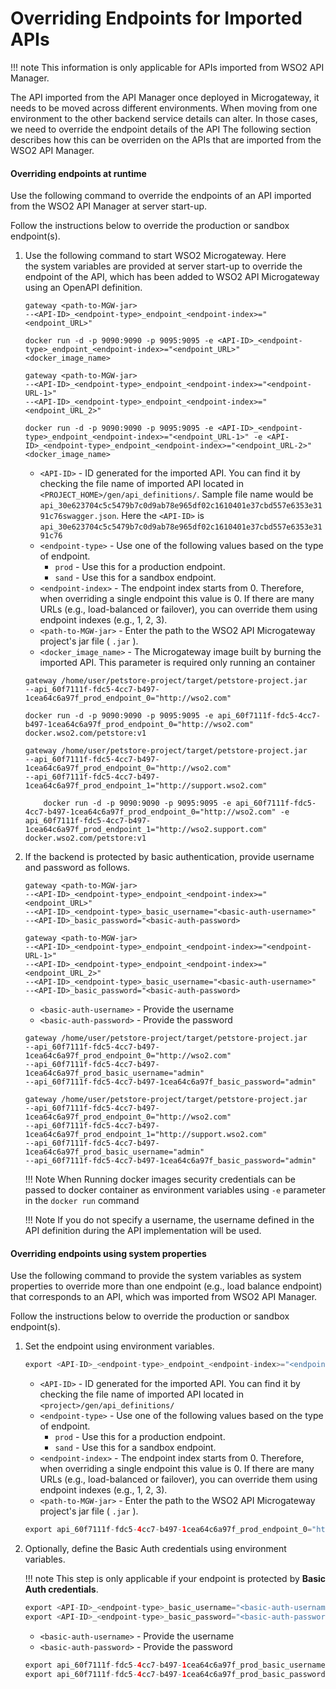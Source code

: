 # Overriding Endpoints for Imported APIs

!!! note
    This information is only applicable for APIs imported from WSO2 API Manager.

The API imported from the API Manager once deployed in Microgateway, it needs to be moved across different environments. When moving from one environment
to the other backend service details can alter. In those cases, we need to override the endpoint details of the API
The following section describes how this can be overriden on the APIs that are imported from the WSO2 API Manager.

#### Overriding endpoints at runtime

Use the following command to override the endpoints of an API imported from the WSO2 API Manager at server start-up.

Follow the instructions below to override the production or sandbox endpoint(s).

1.  Use the following command to start WSO2 Microgateway. Here the system variables are provided at server start-up to override the endpoint of the API, which has been added to WSO2 API Microgateway using an OpenAPI definition.

    ``` text tab="Override single endpoint - binary"
    gateway <path-to-MGW-jar> 
    --<API-ID>_<endpoint-type>_endpoint_<endpoint-index>="<endpoint_URL>"
    ```
    
    ``` text tab="Override single endpoint - docker"
    docker run -d -p 9090:9090 -p 9095:9095 -e <API-ID>_<endpoint-type>_endpoint_<endpoint-index>="<endpoint_URL>" <docker_image_name>
    ```
    
    ``` text tab="Override Multiple endpoints - binary"
    gateway <path-to-MGW-jar> 
    --<API-ID>_<endpoint-type>_endpoint_<endpoint-index>="<endpoint-URL-1>" 
    --<API-ID>_<endpoint-type>_endpoint_<endpoint-index>="<endpoint_URL_2>"
    ```
    
    ``` text tab="Override Multiple endpoints - docker"
    docker run -d -p 9090:9090 -p 9095:9095 -e <API-ID>_<endpoint-type>_endpoint_<endpoint-index>="<endpoint_URL-1>" -e <API-ID>_<endpoint-type>_endpoint_<endpoint-index>="<endpoint_URL-2>" <docker_image_name>
    ```
    
    
    - `<API-ID>` - ID generated for the imported API. You can find it by checking the file name of imported API located in `<PROJECT_HOME>/gen/api_definitions/`. Sample file name would be `api_30e623704c5c5479b7c0d9ab78e965df02c1610401e37cbd557e6353e3191c76swagger.json`. Here the 
    `<API-ID>` is `api_30e623704c5c5479b7c0d9ab78e965df02c1610401e37cbd557e6353e3191c76`
    - `<endpoint-type>` - Use one of the following values based on the type of endpoint.
        - `prod` - Use this for a production endpoint.
        - `sand` - Use this for a sandbox endpoint.
    - `<endpoint-index>` - The endpoint index starts from 0. Therefore, when overriding a single endpoint this value is 0. If there are many URLs (e.g., load-balanced or failover), you can override them using endpoint indexes (e.g., 1, 2, 3).
    - `<path-to-MGW-jar>` - Enter the path to the WSO2 API Microgateway project's jar file ( `.jar` ).
    - `<docker_image_name>` - The Microgateway image built by burning the imported API. This parameter is required only running an container

    ``` text tab="Example 1 - single endpoint - binary"
    gateway /home/user/petstore-project/target/petstore-project.jar  
    --api_60f7111f-fdc5-4cc7-b497-1cea64c6a97f_prod_endpoint_0="http://wso2.com"
    ```
    
    ``` text tab="Example 1 - single endpoint - docker"
    docker run -d -p 9090:9090 -p 9095:9095 -e api_60f7111f-fdc5-4cc7-b497-1cea64c6a97f_prod_endpoint_0="http://wso2.com" docker.wso2.com/petstore:v1
    ```
    
    ``` text tab="Example 2 - multiple endpoints - binary"
    gateway /home/user/petstore-project/target/petstore-project.jar 
    --api_60f7111f-fdc5-4cc7-b497-1cea64c6a97f_prod_endpoint_0="http://wso2.com" 
    --api_60f7111f-fdc5-4cc7-b497-1cea64c6a97f_prod_endpoint_1="http://support.wso2.com"
    ```
    
    ``` text tab="Example 1 - multiple endpoints - docker"
        docker run -d -p 9090:9090 -p 9095:9095 -e api_60f7111f-fdc5-4cc7-b497-1cea64c6a97f_prod_endpoint_0="http://wso2.com" -e api_60f7111f-fdc5-4cc7-b497-1cea64c6a97f_prod_endpoint_1="http://wso2.support.com" docker.wso2.com/petstore:v1
    ```
        

2. If the backend is protected by basic authentication, provide username and password as follows.
    
    ``` text tab="Override single endpoint"
    gateway <path-to-MGW-jar> 
    --<API-ID>_<endpoint-type>_endpoint_<endpoint-index>="<endpoint_URL>" 
    --<API-ID>_<endpoint-type>_basic_username="<basic-auth-username>" 
    --<API-ID>_basic_password="<basic-auth-password>
    ```
    
    ``` text tab="Override Multiple endpoints"
    gateway <path-to-MGW-jar> 
    --<API-ID>_<endpoint-type>_endpoint_<endpoint-index>="<endpoint-URL-1>" 
    --<API-ID>_<endpoint-type>_endpoint_<endpoint-index>="<endpoint_URL_2>" 
    --<API-ID>_<endpoint-type>_basic_username="<basic-auth-username>" 
    --<API-ID>_basic_password="<basic-auth-password>
    ```
   
    - `<basic-auth-username>` - Provide the username                            
    - `<basic-auth-password>` - Provide the password                               
   
    ``` text tab="Example 1 - single endpoint"
    gateway /home/user/petstore-project/target/petstore-project.jar  
    --api_60f7111f-fdc5-4cc7-b497-1cea64c6a97f_prod_endpoint_0="http://wso2.com"
    --api_60f7111f-fdc5-4cc7-b497-1cea64c6a97f_prod_basic_username="admin" 
    --api_60f7111f-fdc5-4cc7-b497-1cea64c6a97f_basic_password="admin"
    ```
    
    ``` text tab="Example 2 - multiple endpoints"
    gateway /home/user/petstore-project/target/petstore-project.jar 
    --api_60f7111f-fdc5-4cc7-b497-1cea64c6a97f_prod_endpoint_0="http://wso2.com" 
    --api_60f7111f-fdc5-4cc7-b497-1cea64c6a97f_prod_endpoint_1="http://support.wso2.com"
    --api_60f7111f-fdc5-4cc7-b497-1cea64c6a97f_prod_basic_username="admin" 
    --api_60f7111f-fdc5-4cc7-b497-1cea64c6a97f_basic_password="admin"
    ```
    
    !!! Note
        When Running docker images security credentials can be passed to docker container as environment variables using `-e` parameter in the `docker run` command
 
    !!! Note
        If you do not specify a username, the username defined in the API definition during the API implementation will be used.

#### Overriding endpoints using system properties

Use the following command to provide the system variables as system properties to override more than one endpoint (e.g., load balance endpoint) that corresponds to an API, which was imported from WSO2 API Manager.

Follow the instructions below to override the production or sandbox endpoint(s).

1. Set the endpoint using environment variables. 

    ``` java tab="Format"
    export <API-ID>_<endpoint-type>_endpoint_<endpoint-index>="<endpoint-URL>" <API-ID>_<endpoint-type>_endpoint_<endpoint-index>="<endpoint-URL-2>" <path-to-MGW-jar>
    ```
    
    - `<API-ID>` - ID generated for the imported API. You can find it by checking the file name of imported API located in `<project>/gen/api_definitions/`
    - `<endpoint-type>` - Use one of the following values based on the type of endpoint.
       - `prod` - Use this for a production endpoint.
       - `sand` - Use this for a sandbox endpoint.
    - `<endpoint-index>` - The endpoint index starts from 0. Therefore, when overriding a single endpoint this value is 0. If there are many URLs (e.g., load-balanced or failover), you can override them using endpoint indexes (e.g., 1, 2, 3).
    - `<path-to-MGW-jar>` - Enter the path to the WSO2 API Microgateway project's jar file ( `.jar` ).
    
    ``` java tab="Example"
    export api_60f7111f-fdc5-4cc7-b497-1cea64c6a97f_prod_endpoint_0="http://wso2.com" 60f7111f-fdc5-4cc7-b497-1cea64c6a97f_prod_endpoint_1="http://support.wso2.com" /home/user/petstore-project/target/petstore-project.jar
    ```

2. Optionally, define the Basic Auth credentials using environment variables.

    !!! note
        This step is only applicable if your endpoint is protected by **Basic Auth credentials**.
    
    ``` java tab="Format"
    export <API-ID>_<endpoint-type>_basic_username="<basic-auth-username>"
    export <API-ID>_<endpoint-type>_basic_password="<basic-auth-password>"
    ```
    
    - `<basic-auth-username>` - Provide the username                            
    - `<basic-auth-password>` - Provide the password 
    
    ``` java tab="Example"
    export api_60f7111f-fdc5-4cc7-b497-1cea64c6a97f_prod_basic_username="admin"
    export api_60f7111f-fdc5-4cc7-b497-1cea64c6a97f_prod_basic_password="admin"
    ```
